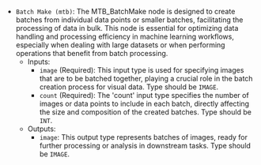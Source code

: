 - `Batch Make (mtb)`: The MTB_BatchMake node is designed to create batches from individual data points or smaller batches, facilitating the processing of data in bulk. This node is essential for optimizing data handling and processing efficiency in machine learning workflows, especially when dealing with large datasets or when performing operations that benefit from batch processing.
    - Inputs:
        - `image` (Required): This input type is used for specifying images that are to be batched together, playing a crucial role in the batch creation process for visual data. Type should be `IMAGE`.
        - `count` (Required): The 'count' input type specifies the number of images or data points to include in each batch, directly affecting the size and composition of the created batches. Type should be `INT`.
    - Outputs:
        - `image`: This output type represents batches of images, ready for further processing or analysis in downstream tasks. Type should be `IMAGE`.
